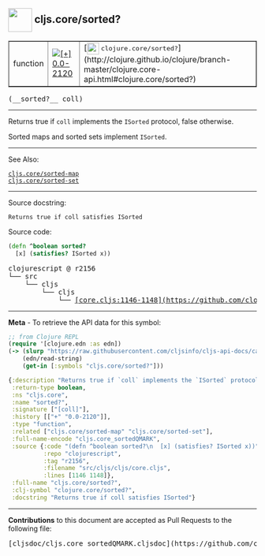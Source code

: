## <img width="48px" valign="middle" src="http://i.imgur.com/Hi20huC.png"> cljs.core/sorted?

 <table border="1">
<tr>

<td>function</td>
<td><a href="https://github.com/cljsinfo/cljs-api-docs/tree/0.0-2120"><img valign="middle" alt="[+] 0.0-2120" src="https://img.shields.io/badge/+-0.0--2120-lightgrey.svg"></a> </td>
<td>
[<img height="24px" valign="middle" src="http://i.imgur.com/1GjPKvB.png"> <samp>clojure.core/sorted?</samp>](http://clojure.github.io/clojure/branch-master/clojure.core-api.html#clojure.core/sorted?)
</td>
</tr>
</table>

 <samp>
(__sorted?__ coll)<br>
</samp>

---

Returns true if `coll` implements the `ISorted` protocol, false otherwise.

Sorted maps and sorted sets implement `ISorted`.

---


See Also:

[`cljs.core/sorted-map`](cljs.core_sorted-map.md)<br>
[`cljs.core/sorted-set`](cljs.core_sorted-set.md)<br>

---

Source docstring:

```
Returns true if coll satisfies ISorted
```

Source code:

```clj
(defn ^boolean sorted?
  [x] (satisfies? ISorted x))
```

 <pre>
clojurescript @ r2156
└── src
    └── cljs
        └── cljs
            └── <ins>[core.cljs:1146-1148](https://github.com/clojure/clojurescript/blob/r2156/src/cljs/cljs/core.cljs#L1146-L1148)</ins>
</pre>


---

__Meta__ - To retrieve the API data for this symbol:

```clj
;; from Clojure REPL
(require '[clojure.edn :as edn])
(-> (slurp "https://raw.githubusercontent.com/cljsinfo/cljs-api-docs/catalog/cljs-api.edn")
    (edn/read-string)
    (get-in [:symbols "cljs.core/sorted?"]))
```

```clj
{:description "Returns true if `coll` implements the `ISorted` protocol, false otherwise.\n\nSorted maps and sorted sets implement `ISorted`.",
 :return-type boolean,
 :ns "cljs.core",
 :name "sorted?",
 :signature ["[coll]"],
 :history [["+" "0.0-2120"]],
 :type "function",
 :related ["cljs.core/sorted-map" "cljs.core/sorted-set"],
 :full-name-encode "cljs.core_sortedQMARK",
 :source {:code "(defn ^boolean sorted?\n  [x] (satisfies? ISorted x))",
          :repo "clojurescript",
          :tag "r2156",
          :filename "src/cljs/cljs/core.cljs",
          :lines [1146 1148]},
 :full-name "cljs.core/sorted?",
 :clj-symbol "clojure.core/sorted?",
 :docstring "Returns true if coll satisfies ISorted"}

```

---

__Contributions__ to this document are accepted as Pull Requests to the following file:

 <pre>
[cljsdoc/cljs.core_sortedQMARK.cljsdoc](https://github.com/cljsinfo/cljs-api-docs/blob/master/cljsdoc/cljs.core_sortedQMARK.cljsdoc)
</pre>

